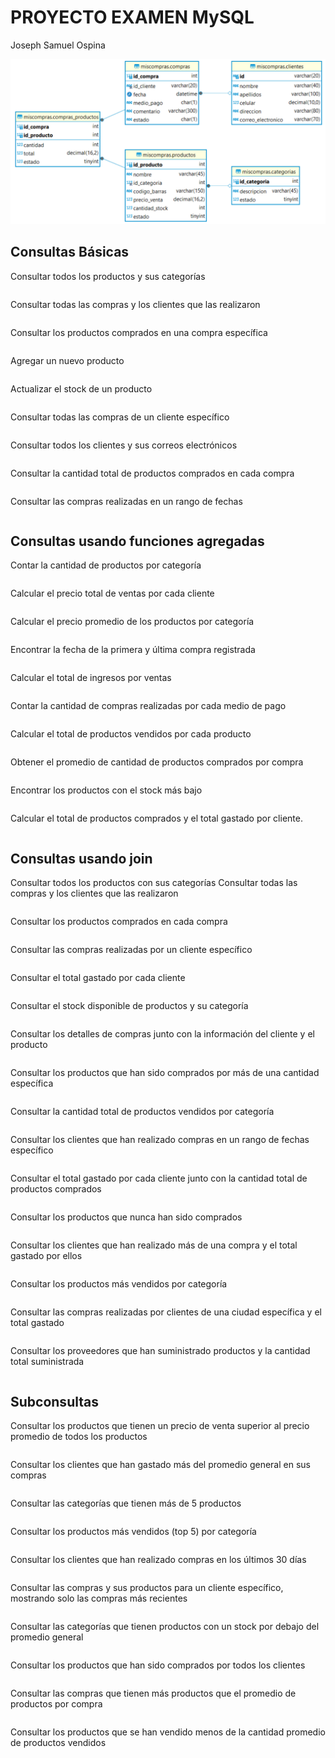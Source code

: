 # PROYECTO EXAMEN MySQL

Joseph Samuel Ospina

![](imagedatabse.png)

## Consultas Básicas

Consultar todos los productos y sus categorías

```sql

```

Consultar todas las compras y los clientes que las realizaron

```sql

```

Consultar los productos comprados en una compra específica

```sql

```

Agregar un nuevo producto

```sql

```

Actualizar el stock de un producto

```sql

```

Consultar todas las compras de un cliente específico

```sql

```

Consultar todos los clientes y sus correos electrónicos

```sql

```

Consultar la cantidad total de productos comprados en cada compra

```sql

```

Consultar las compras realizadas en un rango de fechas

```sql

```





## Consultas usando funciones agregadas

Contar la cantidad de productos por categoría

```sql

```

Calcular el precio total de ventas por cada cliente

```sql

```

Calcular el precio promedio de los productos por categoría

```sql

```

Encontrar la fecha de la primera y última compra registrada

```sql

```

Calcular el total de ingresos por ventas

```sql

```

Contar la cantidad de compras realizadas por cada medio de pago

```sql

```

Calcular el total de productos vendidos por cada producto

```sql

```

Obtener el promedio de cantidad de productos comprados por compra

```sql

```

Encontrar los productos con el stock más bajo

```sql

```

Calcular el total de productos comprados y el total gastado por cliente.

```sql

```





## Consultas usando join

Consultar todos los productos con sus categorías Consultar todas las compras y los clientes que las realizaron

```sql

```

Consultar los productos comprados en cada compra

```sql

```

Consultar las compras realizadas por un cliente específico

```sql

```

Consultar el total gastado por cada cliente

```sql

```

Consultar el stock disponible de productos y su categoría

```sql

```

Consultar los detalles de compras junto con la información del cliente y el producto

```sql

```

Consultar los productos que han sido comprados por más de una cantidad específica

```sql

```

Consultar la cantidad total de productos vendidos por categoría

```sql

```

Consultar los clientes que han realizado compras en un rango de fechas específico

```sql

```

Consultar el total gastado por cada cliente junto con la cantidad total de productos
comprados

```sql

```

Consultar los productos que nunca han sido comprados

```sql

```

Consultar los clientes que han realizado más de una compra y el total gastado por ellos

```sql

```

Consultar los productos más vendidos por categoría

```sql

```

Consultar las compras realizadas por clientes de una ciudad específica y el total gastado

```sql

```

Consultar los proveedores que han suministrado productos y la cantidad total suministrada

```sql

```





## Subconsultas

Consultar los productos que tienen un precio de venta superior al precio promedio de todos
los productos

```sql

```

Consultar los clientes que han gastado más del promedio general en sus compras

```sql

```

Consultar las categorías que tienen más de 5 productos

```sql

```

Consultar los productos más vendidos (top 5) por categoría

```sql

```

Consultar los clientes que han realizado compras en los últimos 30 días

```sql

```

Consultar las compras y sus productos para un cliente específico, mostrando solo las
compras más recientes

```sql

```

Consultar las categorías que tienen productos con un stock por debajo del promedio general

```sql

```

Consultar los productos que han sido comprados por todos los clientes

```sql

```

Consultar las compras que tienen más productos que el promedio de productos por compra

```sql

```

Consultar los productos que se han vendido menos de la cantidad promedio de productos
vendidos

```sql

```

